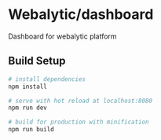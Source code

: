 # Webalytic/dashboard

Dashboard for webalytic platform

## Build Setup

``` bash
# install dependencies
npm install

# serve with hot reload at localhost:8080
npm run dev

# build for production with minification
npm run build
```
